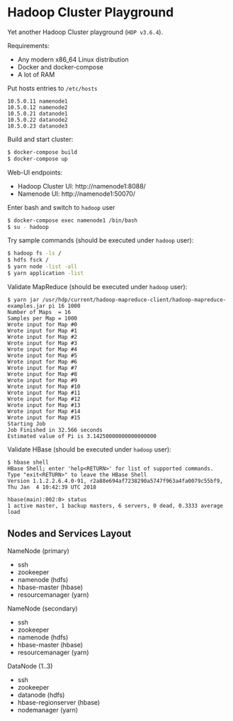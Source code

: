 # Hadoop Cluster Playground

Yet another Hadoop Cluster playground (`HDP v3.6.4`).

Requirements:
* Any modern x86_64 Linux distribution
* Docker and docker-compose
* A lot of RAM


Put hosts entries to `/etc/hosts`
```
10.5.0.11 namenode1
10.5.0.12 namenode2
10.5.0.21 datanode1
10.5.0.22 datanode2 
10.5.0.23 datanode3 
```

Build and start cluster:
```bash
$ docker-compose build
$ docker-compose up
```

Web-UI endpoints:
* Hadoop Cluster UI: http://namenode1:8088/
* Namenode UI: http://namenode1:50070/

Enter bash and switch to `hadoop` user
```bash
$ docker-compose exec namenode1 /bin/bash
$ su - hadoop
```

Try sample commands (should be executed under `hadoop` user):
```bash
$ hadoop fs -ls /
$ hdfs fsck /
$ yarn node -list -all
$ yarn application -list
```

Validate MapReduce (should be executed under `hadoop` user):
```
$ yarn jar /usr/hdp/current/hadoop-mapreduce-client/hadoop-mapreduce-examples.jar pi 16 1000
Number of Maps  = 16
Samples per Map = 1000
Wrote input for Map #0
Wrote input for Map #1
Wrote input for Map #2
Wrote input for Map #3
Wrote input for Map #4
Wrote input for Map #5
Wrote input for Map #6
Wrote input for Map #7
Wrote input for Map #8
Wrote input for Map #9
Wrote input for Map #10
Wrote input for Map #11
Wrote input for Map #12
Wrote input for Map #13
Wrote input for Map #14
Wrote input for Map #15
Starting Job
Job Finished in 32.566 seconds
Estimated value of Pi is 3.14250000000000000000
```

Validate HBase (should be executed under `hadoop` user):
```
$ hbase shell
HBase Shell; enter 'help<RETURN>' for list of supported commands.
Type "exit<RETURN>" to leave the HBase Shell
Version 1.1.2.2.6.4.0-91, r2a88e694af7238290a5747f963a4fa0079c55bf9, Thu Jan  4 10:42:39 UTC 2018
 
hbase(main):002:0> status
1 active master, 1 backup masters, 6 servers, 0 dead, 0.3333 average load
```

## Nodes and Services Layout

NameNode (primary)
* ssh
* zookeeper
* namenode (hdfs)
* hbase-master (hbase)
* resourcemanager (yarn)

NameNode (secondary)
* ssh
* zookeeper
* namenode (hdfs)
* hbase-master (hbase)
* resourcemanager (yarn)

DataNode (1..3)
* ssh
* zookeeper
* datanode (hdfs)
* hbase-regionserver (hbase)
* nodemanager (yarn)
